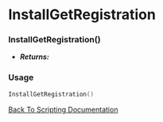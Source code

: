 # InstallGetRegistration

### InstallGetRegistration()
- ***Returns:*** 

### Usage

```Lua
InstallGetRegistration()
```


[Back To Scripting Documentation](../README.md)
